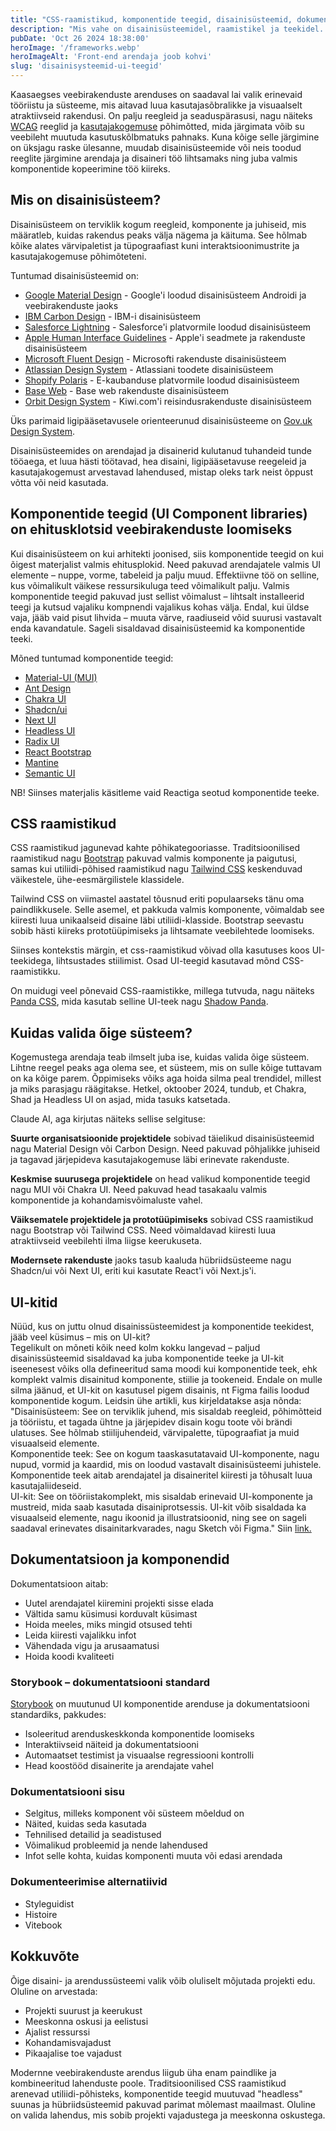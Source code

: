 ```yaml
---
title: "CSS-raamistikud, komponentide teegid, disainisüsteemid, dokumenteerimise tööriistad ja UI-kitid"
description: "Mis vahe on disainisüsteemidel, raamistikel ja teekidel. Kus mida ja milleks kasutatakse"
pubDate: 'Oct 26 2024 18:38:00'
heroImage: '/frameworks.webp'
heroImageAlt: 'Front-end arendaja joob kohvi'
slug: 'disainisysteemid-ui-teegid'
---
```


Kaasaegses veebirakenduste arenduses on saadaval lai valik erinevaid tööriistu ja süsteeme, mis aitavad luua kasutajasõbralikke ja visuaalselt atraktiivseid rakendusi. On palju reegleid ja seaduspärasusi, nagu näiteks [WCAG](https://www.w3.org/TR/WCAG22/) reeglid ja [kasutajakogemuse](https://www.nngroup.com/articles/definition-user-experience/) põhimõtted, mida järgimata võib su veebileht muutuda kasutuskõlbmatuks pahnaks. Kuna kõige selle järgimine on üksjagu raske ülesanne, muudab disainisüsteemide või neis toodud reeglite järgimine arendaja ja disaineri töö lihtsamaks ning juba valmis komponentide kopeerimine töö kiireks.

## Mis on disainisüsteem?

Disainisüsteem on terviklik kogum reegleid, komponente ja juhiseid, mis määratleb, kuidas rakendus peaks välja nägema ja käituma. See hõlmab kõike alates värvipaletist ja tüpograafiast kuni interaktsioonimustrite ja kasutajakogemuse põhimõteteni.

Tuntumad disainisüsteemid on:

- [Google Material Design](https://m3.material.io/) - Google'i loodud disainisüsteem Androidi ja veebirakenduste jaoks
- [IBM Carbon Design](https://www.carbondesignsystem.com/) - IBM-i disainisüsteem
- [Salesforce Lightning](https://www.lightningdesignsystem.com/) - Salesforce'i platvormile loodud disainisüsteem
- [Apple Human Interface Guidelines](https://developer.apple.com/design/human-interface-guidelines/) - Apple'i seadmete ja rakenduste disainisüsteem 
- [Microsoft Fluent Design](https://www.microsoft.com/design/fluent/) - Microsofti rakenduste disainisüsteem
- [Atlassian Design System](https://atlassian.design/) - Atlassiani toodete disainisüsteem
- [Shopify Polaris](https://polaris.shopify.com/) - E-kaubanduse platvormile loodud disainisüsteem
- [Base Web](https://baseweb.design/) - Base web rakenduste disainisüsteem
- [Orbit Design System](https://orbit.kiwi.com/) - Kiwi.com'i reisindusrakenduste disainisüsteem

Üks parimaid ligipääsetavusele orienteerunud disainisüsteeme on [Gov.uk Design System](https://design-system.service.gov.uk/).

Disainisüsteemides on arendajad ja disainerid kulutanud tuhandeid tunde tööaega, et luua hästi töötavad, hea disaini, ligipääsetavuse reegeleid ja kasutajakogemust arvestavad lahendused, mistap oleks tark neist õppust võtta või neid kasutada.

## Komponentide teegid (UI Component libraries) on ehitusklotsid veebirakenduste loomiseks

Kui disainisüsteem on kui arhitekti joonised, siis komponentide teegid on kui õigest materjalist valmis ehitusplokid. Need pakuvad arendajatele valmis UI elemente – nuppe, vorme, tabeleid ja palju muud. Effektiivne töö on selline, kus võimalikult väikese ressursikuluga teed võimalikult palju. Valmis komponentide teegid pakuvad just sellist võimalust – lihtsalt installeerid teegi ja kutsud vajaliku kompnendi vajalikus kohas välja. Endal, kui üldse vaja, jääb vaid pisut lihvida – muuta värve, raadiuseid võid suurusi vastavalt enda kavandatule. Sageli sisaldavad disainisüsteemid ka komponentide teeki.

Mõned tuntumad komponentide teegid:

- [Material-UI (MUI)](https://mui.com/  )
- [Ant Design](https://ant.design/)
- [Chakra UI](https://chakra-ui.com/)
- [Shadcn/ui](https://ui.shadcn.com/)
- [Next UI](https://nextui.org/)
- [Headless UI](https://headlessui.com/)
- [Radix UI](https://www.radix-ui.com/)
- [React Bootstrap](https://react-bootstrap.github.io/)
- [Mantine](https://mantine.dev/)
- [Semantic UI](https://semantic-ui.com/)

NB! Siinses materjalis käsitleme vaid Reactiga seotud komponentide teeke.

## CSS raamistikud

CSS raamistikud jagunevad kahte põhikategooriasse. Traditsioonilised raamistikud nagu [Bootstrap](/blog/custom-bootstrap) pakuvad valmis komponente ja paigutusi, samas kui utiliidi-põhised raamistikud nagu [Tailwind CSS](https://tailwindcss.com/) keskenduvad väikestele, ühe-eesmärgilistele klassidele.

Tailwind CSS on viimastel aastatel tõusnud eriti populaarseks tänu oma paindlikkusele. Selle asemel, et pakkuda valmis komponente, võimaldab see kiiresti luua unikaalseid disaine läbi utiliidi-klasside. Bootstrap seevastu sobib hästi kiireks prototüüpimiseks ja lihtsamate veebilehtede loomiseks.  

Siinses kontekstis märgin, et css-raamistikud võivad olla kasutuses koos UI-teekidega, lihtsustades stiilimist. Osad UI-teegid kasutavad mõnd CSS-raamistikku.  

On muidugi veel põnevaid CSS-raamistikke, millega tutvuda, nagu näiteks [Panda CSS](https://panda-css.com/docs/overview/getting-started), mida kasutab selline UI-teek nagu [Shadow Panda](https://shadow-panda.dev/docs/overview/introduction).

## Kuidas valida õige süsteem?
Kogemustega arendaja teab ilmselt juba ise, kuidas valida õige süsteem.  Lihtne reegel peaks aga olema see, et süsteem, mis on sulle kõige tuttavam on ka kõige parem. Õppimiseks võiks aga hoida silma peal trendidel, millest ja miks parasjagu räägitakse. Hetkel, oktoober 2024, tundub, et Chakra, Shad ja Headless UI on asjad, mida tasuks katsetada.

Claude AI, aga kirjutas näiteks sellise selgituse:

**Suurte organisatsioonide projektidele** sobivad täielikud disainisüsteemid nagu Material Design või Carbon Design. Need pakuvad põhjalikke juhiseid ja tagavad järjepideva kasutajakogemuse läbi erinevate rakenduste.

**Keskmise suurusega projektidele** on head valikud komponentide teegid nagu MUI või Chakra UI. Need pakuvad head tasakaalu valmis komponentide ja kohandamisvõimaluste vahel.

**Väiksematele projektidele ja prototüüpimiseks** sobivad CSS raamistikud nagu Bootstrap või Tailwind CSS. Need võimaldavad kiiresti luua atraktiivseid veebilehti ilma liigse keerukuseta.

**Modernsete rakenduste** jaoks tasub kaaluda hübriidsüsteeme nagu Shadcn/ui või Next UI, eriti kui kasutate React'i või Next.js'i.

## UI-kitid
Nüüd, kus on juttu olnud disainissüsteemidest ja komponentide teekidest, jääb veel küsimus – mis on UI-kit?  
Tegelikult on mõneti kõik need kolm kokku langevad – paljud disainissüsteemid sisaldavad ka juba komponentide teeke ja UI-kit iseenesest võiks olla defineeritud sama moodi kui komponentide teek, ehk komplekt valmis disainitud komponente, stiilie ja tookeneid. Endale on mulle silma jäänud, et UI-kit on kasutusel pigem disainis, nt Figma failis loodud komponentide kogum. Leidsin ühe artikli, kus kirjeldatakse asja nõnda:  
"Disainisüsteem: See on terviklik juhend, mis sisaldab reegleid, põhimõtteid ja tööriistu, et tagada ühtne ja järjepidev disain kogu toote või brändi ulatuses. See hõlmab stiilijuhendeid, värvipalette, tüpograafiat ja muid visuaalseid elemente.  
Komponentide teek: See on kogum taaskasutatavaid UI-komponente, nagu nupud, vormid ja kaardid, mis on loodud vastavalt disainisüsteemi juhistele. Komponentide teek aitab arendajatel ja disaineritel kiiresti ja tõhusalt luua kasutajaliideseid.  
UI-kit: See on tööriistakomplekt, mis sisaldab erinevaid UI-komponente ja mustreid, mida saab kasutada disainiprotsessis. UI-kit võib sisaldada ka visuaalseid elemente, nagu ikoonid ja illustratsioonid, ning see on sageli saadaval erinevates disainitarkvarades, nagu Sketch või Figma."
Siin [link.](https://medium.com/@rushabhpathak/design-system-design-library-and-ui-kit-what-makes-them-different-fdf06efc98a1)  

## Dokumentatsioon ja komponendid

Dokumentatsioon aitab:
- Uutel arendajatel kiiremini projekti sisse elada
- Vältida samu küsimusi korduvalt küsimast
- Hoida meeles, miks mingid otsused tehti
- Leida kiiresti vajalikku infot
- Vähendada vigu ja arusaamatusi
- Hoida koodi kvaliteeti

### Storybook – dokumentatsiooni standard

[Storybook](https://storybook.js.org/) on muutunud UI komponentide arenduse ja dokumentatsiooni standardiks, pakkudes:
- Isoleeritud arenduskeskkonda komponentide loomiseks
- Interaktiivseid näiteid ja dokumentatsiooni
- Automaatset testimist ja visuaalse regressiooni kontrolli
- Head koostööd disainerite ja arendajate vahel

### Dokumentatsiooni sisu

- Selgitus, milleks komponent või süsteem mõeldud on
- Näited, kuidas seda kasutada
- Tehnilised detailid ja seadistused
- Võimalikud probleemid ja nende lahendused
- Infot selle kohta, kuidas komponenti muuta või edasi arendada

### Dokumenteerimise alternatiivid

- Styleguidist
- Histoire
- Vitebook


## Kokkuvõte

Õige disaini- ja arendussüsteemi valik võib oluliselt mõjutada projekti edu. Oluline on arvestada:
- Projekti suurust ja keerukust
- Meeskonna oskusi ja eelistusi
- Ajalist ressurssi
- Kohandamisvajadust
- Pikaajalise toe vajadust

Modernne veebirakenduste arendus liigub üha enam paindlike ja kombineeritud lahenduste poole. Traditsioonilised CSS raamistikud arenevad utiliidi-põhisteks, komponentide teegid muutuvad "headless" suunas ja hübriidsüsteemid pakuvad parimat mõlemast maailmast. Oluline on valida lahendus, mis sobib projekti vajadustega ja meeskonna oskustega.